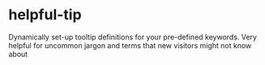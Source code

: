 helpful-tip
===========

Dynamically set-up tooltip definitions for your pre-defined keywords. Very helpful for uncommon jargon and terms that new visitors might not know about
